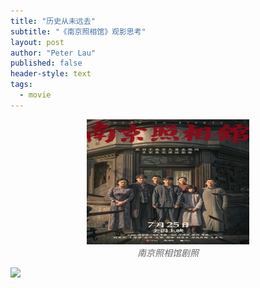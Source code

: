 ```yaml
---
title: "历史从未远去"
subtitle: "《南京照相馆》观影思考"
layout: post
author: "Peter Lau"
published: false
header-style: text
tags:
  - movie 
---
```




<figure style="text-align: center">
    <img class="Steve Jobs and Steve Wozniak" src="/img/movie/Dead_to_Rights.jpg" width="260" height="200">
    <figcaption style="font-style: italic; color: #666;">南京照相馆剧照</figcaption>
</figure>

![](http://t0lxshosx.hd-bkt.clouddn.com/blog/movie/OIP.webp)
